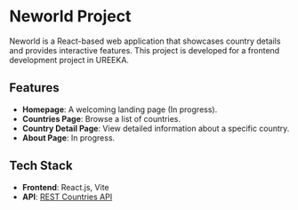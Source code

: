 # Neworld Project

Neworld is a React-based web application that showcases country details and provides interactive features. This project is developed for a frontend development project in UREEKA.

## Features
- **Homepage**: A welcoming landing page (In progress).
- **Countries Page**: Browse a list of countries.
- **Country Detail Page**: View detailed information about a specific country.
- **About Page**: In progress.

## Tech Stack
- **Frontend**: React.js, Vite
- **API**: [REST Countries API](https://restcountries.com/)
